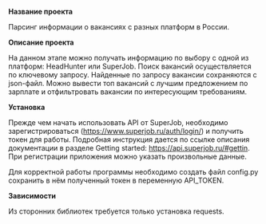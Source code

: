 **Название проекта**

Парсинг информации о вакансиях с разных платформ в России.

**Описание проекта**

На данном этапе можно получать информацию по выбору с одной из платформ: HeadHunter или SuperJob. Поиск вакансий осуществляется по ключевому запросу.
Найденные по запросу вакансии сохраняются с json-файл.
Можно вывести топ вакансий с лучшим предложением по зарплате и отфильтровать вакансии по интересующим требованиям.

**Установка**

Прежде чем начать использовать API от SuperJob, необходимо зарегистрироваться (https://www.superjob.ru/auth/login/) и получить токен для работы. 
Подробная инструкция дается по ссылке описания документации в разделе Getting started: https://api.superjob.ru/#gettin. 
При регистрации приложения можно указать произвольные данные.

Для корректной работы программы необходимо создать файл config.py сохранить в нём полученный токен в переменную API_TOKEN.

**Зависимости**

Из сторонних библиотек требуется только установка requests.
